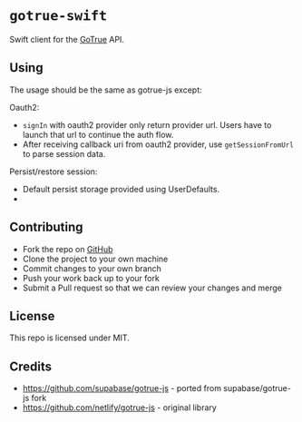 # `gotrue-swift`

Swift client for the [GoTrue](https://github.com/netlify/gotrue) API.

## Using

The usage should be the same as gotrue-js except:

Oauth2:

- `signIn` with oauth2 provider only return provider url. Users have to launch that url to continue the auth flow.
- After receiving callback uri from oauth2 provider, use `getSessionFromUrl` to parse session data.

Persist/restore session:

- Default persist storage provided using UserDefaults.
- 
## Contributing

- Fork the repo on [GitHub](https://github.com/supabase/gotrue-swift)
- Clone the project to your own machine
- Commit changes to your own branch
- Push your work back up to your fork
- Submit a Pull request so that we can review your changes and merge

## License

This repo is licensed under MIT.

## Credits

- https://github.com/supabase/gotrue-js - ported from supabase/gotrue-js fork
- https://github.com/netlify/gotrue-js - original library
